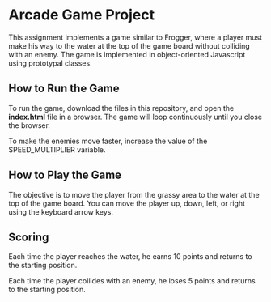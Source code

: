 # Arcade Game Project

This assignment implements a game similar to Frogger, where a player must make his way to the water at the
top of the game board without colliding with an enemy. The game is implemented in object-oriented Javascript
using prototypal classes.

## How to Run the Game

To run the game, download the files in this repository, and open the **index.html** file in a browser.
The game will loop continuously until you close the browser.

To make the enemies move faster, increase the value of the SPEED_MULTIPLIER variable.

## How to Play the Game

The objective is to move the player from the grassy area to the water at the top of the game board. You can
move the player up, down, left, or right using the keyboard arrow keys.

## Scoring

Each time the player reaches the water, he earns 10 points and returns to the starting position.

Each time the player collides with an enemy, he loses 5 points and returns to the starting position.
